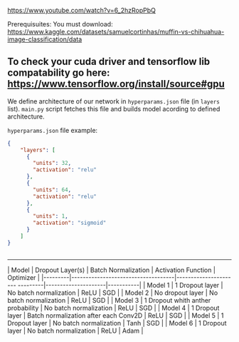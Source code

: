 https://www.youtube.com/watch?v=6_2hzRopPbQ

Prerequisuites:
You must download:
https://www.kaggle.com/datasets/samuelcortinhas/muffin-vs-chihuahua-image-classification/data

To check your cuda driver and tensorflow lib compatability go here:
https://www.tensorflow.org/install/source#gpu
---
We define architecture of our network in `hyperparams.json` file (in `layers` list). `main.py` script fetches this file and builds model acording to defined architecture.

`hyperparams.json` file example:
```json
{
    "layers": [
      {
        "units": 32,
        "activation": "relu"
      },
      {
        "units": 64,
        "activation": "relu"
      },
      {
        "units": 1,
        "activation": "sigmoid"
      }
    ]
}
  
```
---


| Model   | Dropout Layer(s)                   | Batch Normalization            | Activation Function | Optimizer |
|---------|------------------------------------|---------------------- ---------|---------------------|-----------|
| Model 1 | 1 Dropout layer                    | No batch normalization         | ReLU                | SGD       |
| Model 2 | No dropout layer                   | No batch normalization         | ReLU                | SGD       |
| Model 3 | 1 Dropout whith anther probability | No batch normalization         | ReLU                | SGD       |
| Model 4 | 1 Dropout layer                    | Batch normalization after each Conv2D | ReLU         | SGD       |
| Model 5 | 1 Dropout layer                    | No batch normalization         | Tanh                | SGD       |
| Model 6 | 1 Dropout layer                    | No batch normalization         | ReLU                | Adam      |
